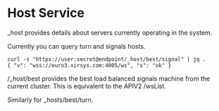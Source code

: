 # Host Service

_host provides details about servers currently operating in the system. 

Currently you can query turn and signals hosts.

`curl -s "https://user:secret@endpoint/_host/best/signal" | jq .                                                                                                                 {"v": "wss://euro3.xirsys.com:4005/ws","s": "ok"}`

/_host/best provides the best load balanced signals machine from the current cluster. This is equivalent to the APIV2 /wsList.

Similarly for _hosts/best/turn.